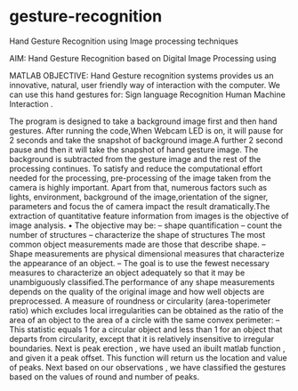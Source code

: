 # gesture-recognition
Hand Gesture Recognition using Image processing techniques

AIM: Hand Gesture Recognition based on Digital  Image Processing using 

MATLAB OBJECTIVE: Hand Gesture recognition systems  provides us an innovative, natural, user friendly  way of interaction with the computer.  We can use this hand gestures for:  Sign language Recognition Human Machine Interaction .

The program is designed to take a background image  first and then hand gestures. After running the code,When Webcam LED is on, it  will pause for 2 seconds and take the snapshot of  background image.A further 2 second pause and then  it will take the snapshot of hand gesture image. The background is subtracted from the gesture  image and the rest of the processing continues. To satisfy and reduce the computational effort  needed for the processing, pre-processing of the  image taken from the camera is highly important.  Apart from that, numerous factors such as lights,  environment, background of the image,orientation  of the signer, parameters and focus the of camera  impact the result dramatically.The extraction of quantitative feature information from images is the objective of image analysis. • The objective may be: – shape quantification – count the number of structures – characterize the shape of structures The most common object measurements made are those that describe shape. – Shape measurements are physical dimensional measures that characterize the appearance of an object. – The goal is to use the fewest necessary measures to characterize an object adequately so that it may be unambiguously classified.The performance of any shape measurements depends on the quality of the original image and how well objects are preprocessed.  A measure of roundness or circularity (area-toperimeter ratio) which excludes local irregularities can be obtained as the ratio of the area of an object to the area of a circle with the same convex perimeter: – This statistic equals 1 for a circular object and less than 1 for an object that departs from circularity, except that it is relatively insensitive to irregular boundaries.  Next is peak erection , we have used an ibuilt matlab function , and given it a peak offset. This function will return us the location and value of peaks. Next based on our observations , we have classified the gestures based on the values of round and number of peaks.
